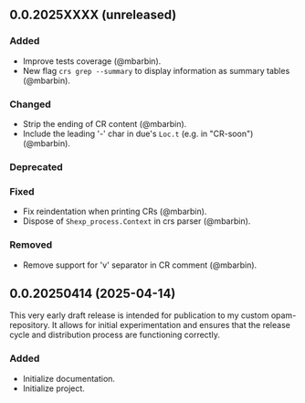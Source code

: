 ## 0.0.2025XXXX (unreleased)

### Added

- Improve tests coverage (@mbarbin).
- New flag `crs grep --summary` to display information as summary tables (@mbarbin).

### Changed

- Strip the ending of CR content (@mbarbin).
- Include the leading '-' char in due's `Loc.t` (e.g. in "CR-soon") (@mbarbin).

### Deprecated

### Fixed

- Fix reindentation when printing CRs (@mbarbin).
- Dispose of `Shexp_process.Context` in crs parser (@mbarbin).

### Removed

- Remove support for 'v' separator in CR comment (@mbarbin).

## 0.0.20250414 (2025-04-14)

This very early draft release is intended for publication to my custom opam-repository. It allows for initial experimentation and ensures that the release cycle and distribution process are functioning correctly.

### Added

- Initialize documentation.
- Initialize project.
